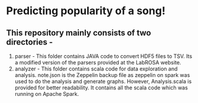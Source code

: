 # Predicting popularity of a song! #	

## This repository mainly consists of two directories -  ##

1.   parser - This folder contains JAVA code to convert HDF5 files to TSV. Its a modified version of the parsers provided at the LabROSA website.
2.   analyzer - This folder contains scala code for data exploration and analysis. note.json is the Zeppelin backup file as zeppelin on spark was used to do the analysis and generate graphs. However, Analysis.scala is provided for better readability. It contains all the scala code which was running on Apache Spark.



